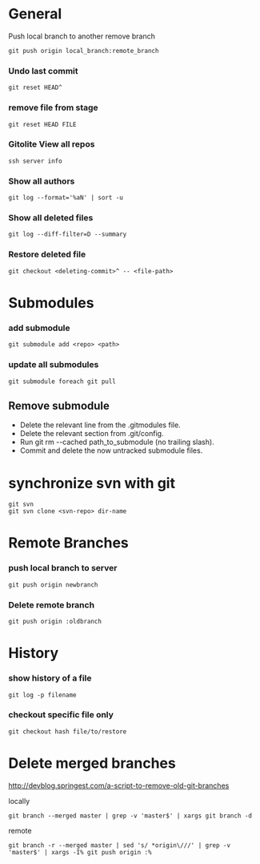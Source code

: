 General
=======

Push local branch to another remove branch

    git push origin local_branch:remote_branch

### Undo last commit

    git reset HEAD^

### remove file from stage

    git reset HEAD FILE

### Gitolite View all repos

    ssh server info
### Show all authors

    git log --format='%aN' | sort -u

### Show all deleted files

    git log --diff-filter=D --summary

### Restore deleted file

    git checkout <deleting-commit>^ -- <file-path>


Submodules
==========

### add submodule

    git submodule add <repo> <path>

### update all submodules

    git submodule foreach git pull

Remove submodule
----------------

- Delete the relevant line from the .gitmodules file.
- Delete the relevant section from .git/config.
- Run git rm --cached path_to_submodule (no trailing slash).
- Commit and delete the now untracked submodule files.

synchronize svn with git
========================

    git svn
    git svn clone <svn-repo> dir-name


Remote Branches
===============

### push local branch to server

    git push origin newbranch

### Delete remote branch

    git push origin :oldbranch

History
=======

### show history of a file

    git log -p filename

### checkout specific file only

    git checkout hash file/to/restore


# Delete merged branches

http://devblog.springest.com/a-script-to-remove-old-git-branches

locally

```
git branch --merged master | grep -v 'master$' | xargs git branch -d
```

remote

```
git branch -r --merged master | sed 's/ *origin\///' | grep -v 'master$' | xargs -I% git push origin :%
```
